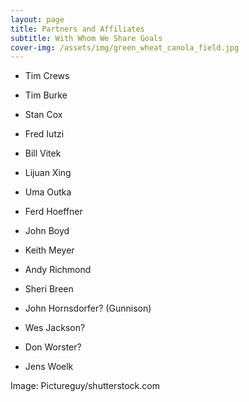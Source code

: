 ```yaml
---
layout: page
title: Partners and Affiliates
subtitle: With Whom We Share Goals
cover-img: /assets/img/green_wheat_canola_field.jpg
---
```

* Tim Crews

* Tim Burke

* Stan Cox

* Fred Iutzi

* Bill Vitek

* Lijuan Xing

* Uma Outka

* Ferd Hoeffner

* John Boyd

* Keith Meyer

* Andy Richmond

* Sheri Breen

* John Hornsdorfer? (Gunnison)

* Wes Jackson?

* Don Worster?

* Jens Woelk





Image: Pictureguy/shutterstock.com
